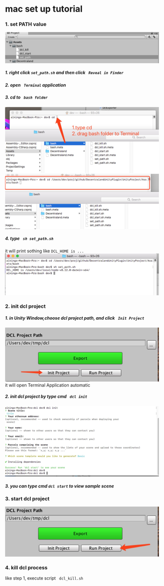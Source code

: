 # mac set up tutorial

### 1. set PATH value
![img](./mac_set_path_01.jpg)


##### 1. right click ```set_path.sh``` and then click ``` Reveal in Finder```
##### 2. open ``` Terminal``` application
##### 3. cd to ``` bash folder```
![img](./mac_set_path_02.jpg)
![img](./mac_set_path_03.jpg)

##### 4. type ``` sh set_path.sh```
it will print sothing like ```DCL_HOME is ... ```
![img](./mac_set_path_04.jpg)


### 2. init dcl project
##### 1. in Unity Window,choose dcl project path, and click ``` Init Project```
![img](./mac_dcl_init_01.jpg)
it will open Terminal Application automatic

##### 2. init dcl project by type cmd ``` dcl init```
![img](./mac_dcl_init_02.jpg)

##### 3. you can type cmd ``` dcl start ``` to view sample scene

### 3. start dcl project
![img](./mac_dcl_start_01.jpg)

### 4. kill dcl process
like step 1, execute script ``` dcl_kill.sh```